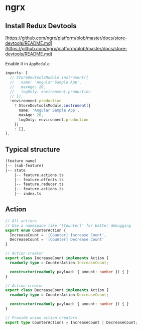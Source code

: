 # ngrx

## Install Redux Devtools
[https://github.com/ngrx/platform/blob/master/docs/store-devtools/README.md](https://github.com/ngrx/platform/blob/master/docs/store-devtools/README.md)

Enable it in `AppModule`:

```ts
imports: [
  // StoreDevtoolsModule.instrument({
  //   name: 'Angular Sample App',
  //   maxAge: 20,
  //   logOnly: environment.production
  // }),
  !environment.production
    ? StoreDevtoolsModule.instrument({
      name: 'Angular Sample App',
      maxAge: 20,
      logOnly: environment.production
    })
    : [],
],
```

## Typical structure

```txt
(feature name)
|-- (sub-feature)
|-- state
    |-- feature.actions.ts
    |-- feature.effects.ts
    |-- feature.reducer.ts
    |-- feature.actions.ts
    |-- index.ts

```

## Action

```ts
// All actions
// Use a namespace like '[Counter]' for better debugging
export enum CounterAction {
  IncreaseCount = '[Counter] Increase Count',
  DecreaseCount = '[Counter] Decrease Count'
}

// Action creator
export class IncreaseCount implements Action {
  readonly type = CounterAction.IncreaseCount;

  constructor(readonly payload: { amount: number }) { }
}

// Action creator
export class DecreaseCount implements Action {
  readonly type = CounterAction.DecreaseCount;

  constructor(readonly payload: { amount: number }) { }
}

// Provide union action creators
export type CounterActions = IncreaseCount | DecreaseCount;
```
